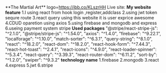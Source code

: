 \*\*The Martial Art\*\*
logo=https://ibb.co/KLszrHH
Live site:
**My website feature**
1.I using react from hook login ,register,addclass
2.using jwt token sequre route
3.react query using this website it is user exprice awesome
4.CDUD oparetion using axios
5.using firebase and mongodb and express
6.useing payment system stripe
**Used packages**
"@stripe/react-stripe-js": "^2.1.0",
"@stripe/stripe-js": "^1.54.0",
"axios": "^1.4.0",
"firebase": "^9.22.1",
"localforage": "^1.10.0",
"match-sorter": "^6.3.1",
"query-string": "^8.1.0",
"react": "^18.2.0",
"react-dom": "^18.2.0",
"react-hook-form": "^7.44.3",
"react-hot-toast": "^2.4.1",
"react-icons": "^4.9.0",
"react-loader-spinner": "^5.3.4",
"react-query": "^3.39.3",
"react-router-dom": "^6.11.2",
"sort-by": "^1.2.0",
"swiper": "^9.3.2"
**technology name**
1.firebase
2.mongodb
3.react
4.express
5.jwt
6.stripe
